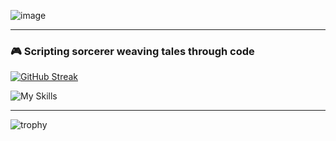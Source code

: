 


![image](https://github.com/user-attachments/assets/414aedfb-e605-4d6e-9a84-1c5f0636ef4a)

---

### 🎮 Scripting sorcerer weaving tales through code

[![GitHub Streak](https://github-readme-streak-stats.herokuapp.com?user=SephirothAgent&theme=highcontrast&hide_border=true&card_width=1000)](https://git.io/streak-stats)

![My Skills](https://skillicons.dev/icons?i=unreal,gamemakerstudio,godot,java,py,js,html,pytorch,bash,dotnet,idea,git,github,stackoverflow,anaconda,npm,figma,sketchup,ae,ps,xd,ai,ableton,visualstudio,vscode,pycharm,powershell,notion,obsidian,discord)

---

![trophy](https://github-profile-trophy.vercel.app/?username=SephirothAgent&title=Commits,Followers&theme=juicyfresh)

          
          
